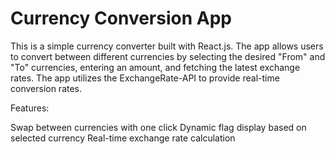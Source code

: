 # Currency Conversion App
This is a simple currency converter built with React.js. The app allows users to convert between different currencies by selecting the desired "From" and "To" currencies, entering an amount, and fetching the latest exchange rates. The app utilizes the ExchangeRate-API to provide real-time conversion rates.

Features:

Swap between currencies with one click
Dynamic flag display based on selected currency
Real-time exchange rate calculation
